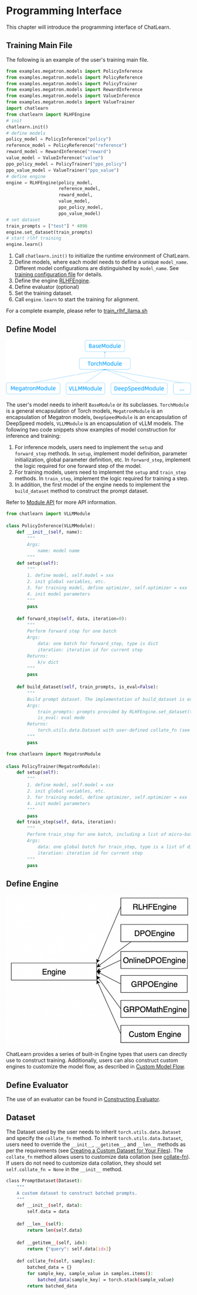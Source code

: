 # Programming Interface
This chapter will introduce the programming interface of ChatLearn.

## Training Main File
The following is an example of the user's training main file.

```python
from examples.megatron.models import PolicyInference
from examples.megatron.models import PolicyReference
from examples.megatron.models import PolicyTrainer
from examples.megatron.models import RewardInference
from examples.megatron.models import ValueInference
from examples.megatron.models import ValueTrainer
import chatlearn
from chatlearn import RLHFEngine
# init
chatlearn.init()
# define models
policy_model = PolicyInference("policy")
reference_model = PolicyReference("reference")
reward_model = RewardInference("reward")
value_model = ValueInference("value")
ppo_policy_model = PolicyTrainer("ppo_policy")
ppo_value_model = ValueTrainer("ppo_value")
# define engine
engine = RLHFEngine(policy_model,
                    reference_model,
                    reward_model,
                    value_model,
                    ppo_policy_model,
                    ppo_value_model)
# set dataset
train_prompts = ["test"] * 4096
engine.set_dataset(train_prompts)
# start rlhf training
engine.learn()
```

1. Call `chatlearn.init()` to initialize the runtime environment of ChatLearn.
2. Define models, where each model needs to define a unique `model_name`. Different model configurations are distinguished by `model_name`. See [training configuration file](config_yaml) for details.
3. Define the engine [RLHFEngine](api/engine.rst).
4. Define evaluator (optional)
4. Set the training dataset.
5. Call `engine.learn` to start the training for alignment. 

For a complete example, please refer to [train_rlhf_llama.sh](https://github.com/alibaba/ChatLearn/blob/main/examples/megatron/scripts/train_rlhf_llama.sh)

## Define Model

![image.png](../images/class.png)

The user's model needs to inherit `BaseModule` or its subclasses. `TorchModule` is a general encapsulation of Torch models, `MegatronModule` is an encapsulation of Megatron models, `DeepSpeedModule` is an encapsulation of DeepSpeed models, `VLLMModule` is an encapsulation of vLLM models. The following two code snippets show examples of model construction for inference and training:
1. For inference models, users need to implement the `setup` and `forward_step` methods. In `setup`, implement model definition, parameter initialization, global parameter definition, etc. In `forward_step`, implement the logic required for one forward step of the model.
2. For training models, users need to implement the `setup` and `train_step` methods. In `train_step`, implement the logic required for training a step.
3. In addition, the first model of the engine needs to implement the `build_dataset` method to construct the prompt dataset.

Refer to [Module API](api/module.rst) for more API information.

```python
from chatlearn import VLLMModule

class PolicyInference(VLLMModule):
    def __init__(self, name):
        """
        Args:
            name: model name
        """
    def setup(self):
        """
        1. define model, self.model = xxx
        2. init global variables, etc.
        3. for training model, define optimizer, self.optimizer = xxx
        4. init model parameters
        """
        pass

    def forward_step(self, data, iteration=0):
        """
        Perform forward step for one batch
        Args:
            data: one batch for forward_step, type is dict
            iteration: iteration id for current step
        Returns:
            k/v dict
        """
        pass

    def build_dataset(self, train_prompts, is_eval=False):
        """
        Build prompt dataset. The implementation of build_dataset is exclusive to PolicyInference, whereas other models are not required to adopt it.
        Args:
            train_prompts: prompts provided by RLHFEngine.set_dataset(train_prompts)
            is_eval: eval mode
        Returns:
            torch.utils.data.Dataset with user-defined collate_fn (see `Dataset`)
        """
        pass
```

```python
from chatlearn import MegatronModule

class PolicyTrainer(MegatronModule):
    def setup(self):
        """
        1. define model, self.model = xxx
        2. init global variables, etc.
        3. for training model, define optimizer, self.optimizer = xxx
        4. init model parameters
        """
        pass
    def train_step(self, data, iteration):
        """
        Perform train_step for one batch, including a list of micro-batches
        Args:
            data: one global batch for train_step, type is a list of dict, each dict is a micro-batch
            iteration: iteration id for current step
        """
        pass
```

## Define Engine

![image.png](../images/engine.jpg)

ChatLearn provides a series of built-in Engine types that users can directly use to construct training. Additionally, users can also construct custom engines to customize the model flow, as described in [Custom Model Flow](tutorial/custom_model_flow.md).

## Define Evaluator
The use of an evaluator can be found in [Constructing Evaluator](tutorial/evaluator.md).

## Dataset
The Dataset used by the user needs to inherit `torch.utils.data.Dataset` and specify the `collate_fn` method. To inherit `torch.utils.data.Dataset`, users need to override the `__init__`, `__getitem__`, and `__len__` methods as per the requirements (see [Creating a Custom Dataset for Your Files](https://pytorch.org/tutorials/beginner/basics/data_tutorial.html#creating-a-custom-dataset-for-your-files)). The `collate_fn` method allows users to customize data collation (see [collate-fn](https://pytorch.org/docs/stable/data.html#dataloader-collate-fn)). If users do not need to customize data collation, they should set `self.collate_fn = None` in the `__init__` method.

```bash
class PromptDataset(Dataset):
    """
    A custom dataset to construct batched prompts.
    """
    def __init__(self, data):
        self.data = data
    
    def __len__(self):
        return len(self.data)

    def __getitem__(self, idx):
        return {"query": self.data[idx]}
        
    def collate_fn(self, samples):
        batched_data = {}
        for sample_key, sample_value in samples.items():
            batched_data[sample_key] = torch.stack(sample_value)
        return batched_data
```